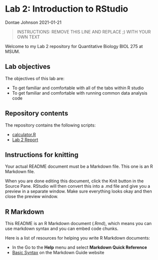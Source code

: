 Lab 2: Introduction to RStudio
================
Dontae Johnson
2021-01-21

> INSTRUCTIONS: REMOVE THIS LINE AND REPLACE ;) WITH YOUR OWN TEXT

Welcome to my Lab 2 repository for Quantitative Biology BIOL 275 at
MSUM.

## Lab objectives

The objectives of this lab are:

  - To get familiar and comfortable with all of the tabs within R studio
  - To get familiar and comfortable with running common data analysis
    code

## Repository contents

The repository contains the following scripts:

  - [calculator.R](calculator.R)
  - [Lab 2 Report](assignment.md)

## Instructions for knitting

Your actual README document must be a Markdown file. This one is an R
Markdown file.

When you are done editing this document, click the Knit button in the
Source Pane. RStudio will then convert this into a .md file and give you
a preview in a separate window. Make sure everything looks okay and then
close the preview window.

## R Markdown

This README is an R Markdown document (.Rmd), which means you can use
markdown syntax and you can embed code chunks.

Here is a list of resources for helping you write R Markdown documents:

  - In the Go to the **Help** menu and select **Markdown Quick
    Reference**
  - [Basic Syntax](https://www.markdownguide.org/basic-syntax/) on the
    Markdown Guide website
